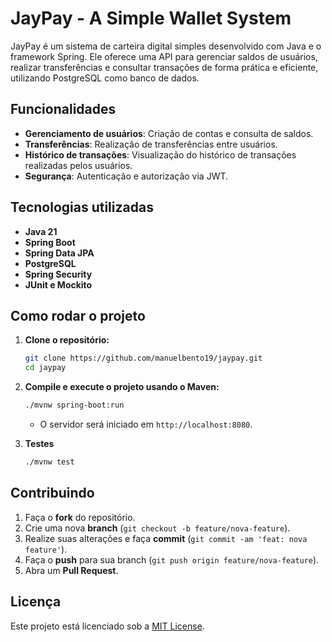 # JayPay - A Simple Wallet System
JayPay é um sistema de carteira digital simples desenvolvido com Java e o framework Spring. Ele oferece uma API para gerenciar saldos de usuários, realizar transferências e consultar transações de forma prática e eficiente, utilizando PostgreSQL como banco de dados.

## Funcionalidades
- **Gerenciamento de usuários**: Criação de contas e consulta de saldos.
- **Transferências**: Realização de transferências entre usuários.
- **Histórico de transações**: Visualização do histórico de transações realizadas pelos usuários.
- **Segurança**: Autenticação e autorização via JWT.

## Tecnologias utilizadas
- **Java 21**
- **Spring Boot**
- **Spring Data JPA**
- **PostgreSQL** 
- **Spring Security**
- **JUnit e Mockito**

## Como rodar o projeto
1. **Clone o repositório:**
    ```bash
    git clone https://github.com/manuelbento19/jaypay.git
    cd jaypay
    ```

2. **Compile e execute o projeto usando o Maven:**
    ```bash
    ./mvnw spring-boot:run
    ```
    - O servidor será iniciado em `http://localhost:8080`.

3. **Testes**
    ```bash
    ./mvnw test
    ```
## Contribuindo
1. Faça o **fork** do repositório.
2. Crie uma nova **branch** (`git checkout -b feature/nova-feature`).
3. Realize suas alterações e faça **commit** (`git commit -am 'feat: nova feature'`).
4. Faça o **push** para sua branch (`git push origin feature/nova-feature`).
5. Abra um **Pull Request**.

## Licença
Este projeto está licenciado sob a [MIT License](LICENSE).
